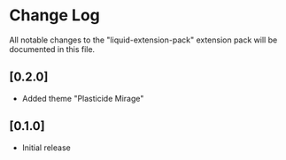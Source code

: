 # Change Log

All notable changes to the "liquid-extension-pack" extension pack will be documented in this file.
## [0.2.0]
- Added theme "Plasticide Mirage"
## [0.1.0]
- Initial release
